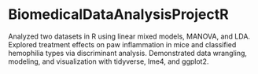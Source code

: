# BiomedicalDataAnalysisProjectR
Analyzed two datasets in R using linear mixed models, MANOVA, and LDA. Explored treatment effects on paw inflammation in mice and classified hemophilia types via discriminant analysis. Demonstrated data wrangling, modeling, and visualization with tidyverse, lme4, and ggplot2.
